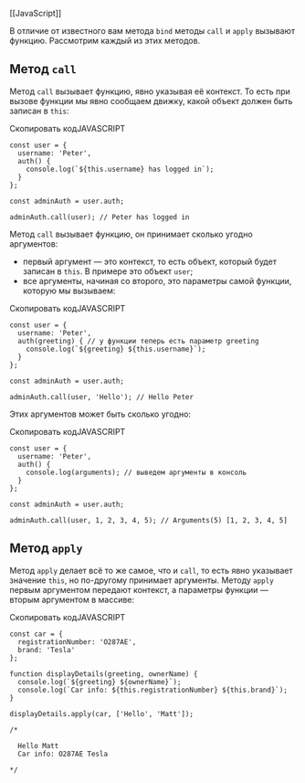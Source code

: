 [[JavaScript]]

В отличие от известного вам метода `bind` методы `call` и `apply` вызывают функцию. Рассмотрим каждый из этих методов.

## Метод `call`

Метод `call` вызывает функцию, явно указывая её контекст. То есть при вызове функции мы явно сообщаем движку, какой объект должен быть записан в `this`:

Скопировать кодJAVASCRIPT

```
const user = {
  username: 'Peter',
  auth() {
    console.log(`${this.username} has logged in`);
  }
};

const adminAuth = user.auth;

adminAuth.call(user); // Peter has logged in 
```

Метод `call` вызывает функцию, он принимает сколько угодно аргументов:

-   первый аргумент — это контекст, то есть объект, который будет записан в `this`. В примере это объект `user`;
-   все аргументы, начиная со второго, это параметры самой функции, которую мы вызываем:

Скопировать кодJAVASCRIPT

```
const user = {
  username: 'Peter',
  auth(greeting) { // у функции теперь есть параметр greeting
    console.log(`${greeting} ${this.username}`);
  }
};

const adminAuth = user.auth;

adminAuth.call(user, 'Hello'); // Hello Peter 
```

Этих аргументов может быть сколько угодно:

Скопировать кодJAVASCRIPT

```
const user = {
  username: 'Peter',
  auth() {
    console.log(arguments); // выведем аргументы в консоль
  }
};

const adminAuth = user.auth;

adminAuth.call(user, 1, 2, 3, 4, 5); // Arguments(5) [1, 2, 3, 4, 5] 
```

## Метод `apply`

Метод `apply` делает всё то же самое, что и `call`, то есть явно указывает значение `this`, но по-другому принимает аргументы. Методу `apply` первым аргументом передают контекст, а параметры функции — вторым аргументом в массиве:

Скопировать кодJAVASCRIPT

```
const car = {
  registrationNumber: 'O287AE',
  brand: 'Tesla'
};

function displayDetails(greeting, ownerName) {
  console.log(`${greeting} ${ownerName}`);
  console.log(`Car info: ${this.registrationNumber} ${this.brand}`);
}

displayDetails.apply(car, ['Hello', 'Matt']);

/*

  Hello Matt
  Car info: O287AE Tesla

*/ 
```